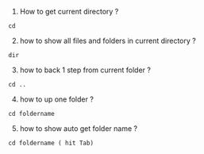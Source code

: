 1. How to get current directory ?  

`cd`  
 
2. how to show all files and folders in current directory ?  

`dir`  

3. how to back 1 step from current folder ?  

`cd ..`  

4. how to up one folder ?  

`cd foldername`  

5. how to show auto get folder name ?  

`cd foldername ( hit Tab)`  
